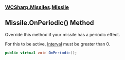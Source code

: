 ### [WCSharp.Missiles](WCSharp.Missiles.md 'WCSharp.Missiles').[Missile](WCSharp.Missiles.Missile.md 'WCSharp.Missiles.Missile')

## Missile.OnPeriodic() Method

  
Override this method if your missile has a periodic effect.  
  
For this to be active, [Interval](WCSharp.Missiles.Missile.Interval.md 'WCSharp.Missiles.Missile.Interval') must be greater than 0.

```csharp
public virtual void OnPeriodic();
```